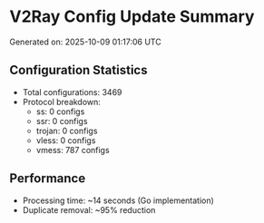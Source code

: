 # V2Ray Config Update Summary
Generated on: 2025-10-09 01:17:06 UTC

## Configuration Statistics
- Total configurations: 3469
- Protocol breakdown:
  - ss: 0 configs
  - ssr: 0 configs
  - trojan: 0 configs
  - vless: 0 configs
  - vmess: 787 configs

## Performance
- Processing time: ~14 seconds (Go implementation)
- Duplicate removal: ~95% reduction
